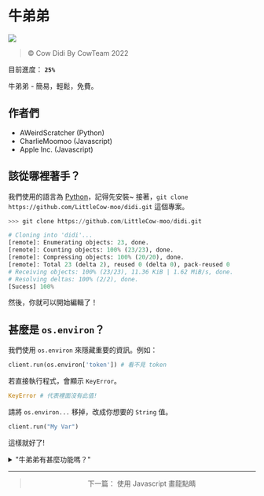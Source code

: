 # 牛弟弟
<img src="https://cdn.discordapp.com/attachments/858984158620286998/959774538902695956/unknown.png"/>

> :copyright: Cow Didi By CowTeam 2022

目前進度： **`25%`**

牛弟弟 - 簡易，輕鬆，免費。

## 作者們
- AWeirdScratcher (Python)
- CharlieMoomoo (Javascript)
- Apple Inc. (Javascript)


## 該從哪裡著手？
我們使用的語言為 [Python](https://python.org/)，記得先安裝~
接著，`git clone https://github.com/LittleCow-moo/didi.git` 這個專案。
```py
>>> git clone https://github.com/LittleCow-moo/didi.git

# Cloning into 'didi'...
[remote]: Enumerating objects: 23, done.
[remote]: Counting objects: 100% (23/23), done.
[remote]: Compressing objects: 100% (20/20), done.
[remote]: Total 23 (delta 2), reused 0 (delta 0), pack-reused 0
# Receiving objects: 100% (23/23), 11.36 KiB | 1.62 MiB/s, done.
# Resolving deltas: 100% (2/2), done.
[Sucess] 100%
```
然後，你就可以開始編輯了！

## 甚麼是 `os.environ`？
我們使用 `os.environ` 來隱藏重要的資訊。例如：
```py
client.run(os.environ['token']) # 看不見 token
```

若直接執行程式，會顯示 `KeyError`。

```py
KeyError # 代表裡面沒有此值!
```
請將 `os.environ...` 移掉，改成你想要的 `String` 值。

```py
client.run("My Var")
```

這樣就好了!
<details> 
	<summary>"牛弟弟有甚麼功能嗎？"</summary>
	<br>
	<ul>
	  <li>💬 跨群</li>
	  <li>🖱️ 按鈕遊戲</li>
    <li>🟦 🟫 🟩 正在製作 Widgets</li>
  </ul>
  <sub><blockquote>噓.. 你其實可以像我們<a>建議更多功能</a>!</blockquote></sub>
</details>

<hr></hr>

<div align="center">
  <blockquote>下一篇： 使用 Javascript 畫龍點睛</blockquote>
</div>
